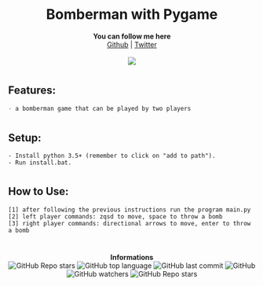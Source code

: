 <h1 align="center">Bomberman with Pygame</h1>
<p align="center">
	<b>You can follow me here</b><br>
	<a href="https://github.com/Rodzpm">Github</a> |
	<a href="https://twitter.com/ehcmoa">Twitter</a> 
	<br><br>
	<img src="https://media.giphy.com/media/C8A8UNursWU8NUCoDk/giphy.gif" />
</p>

#

## Features:
```cs
- a bomberman game that can be played by two players
```

#

## Setup:
```
- Install python 3.5+ (remember to click on "add to path").
- Run install.bat.
```

#

## How to Use:
```
[1] after following the previous instructions run the program main.py
[2] left player commands: zqsd to move, space to throw a bomb
[3] right player commands: directional arrows to move, enter to throw a bomb
```

#

<p align="center"> 
    <b>Informations</b><br>
    <img alt="GitHub Repo stars" src="https://img.shields.io/github/stars/Rodzpm/VAC?style=social">
    <img alt="GitHub top language" src="https://img.shields.io/github/languages/top/Rodzpm/VAC">
    <img alt="GitHub last commit" src="https://img.shields.io/github/last-commit/Rodzpm/VAC">
    <img alt="GitHub" src="https://img.shields.io/github/license/Rodzpm/VAC">
    <img alt="GitHub watchers" src="https://img.shields.io/github/watchers/Rodzpm/VAC?style=social">
    <img alt="GitHub Repo stars" src="https://img.shields.io/github/stars/Rodzpm/VAC?style=social">
</p>

